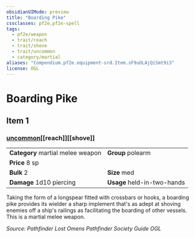 ```yaml
---
obsidianUIMode: preview
title: "Boarding Pike"
cssclasses: pf2e,pf2e-spell
tags:
  - pf2e/weapon
  - trait/reach
  - trait/shove
  - trait/uncommon
  - category/martial
aliases: "Compendium.pf2e.equipment-srd.Item.sF9uOLAjQiSmt9i3"
license: OGL
---
```

# Boarding Pike
## Item 1
### [uncommon](uncommon "Uncommon Rarity Trait")[[reach]][[shove]]

|  |  |
| -- | -- |
| **Category** martial melee weapon | **Group** polearm |
| **Price** 8 sp |  |
| **Bulk** 2 | **Size** med |
| **Damage** 1d10 piercing  | **Usage** held-in-two-hands |



Taking the form of a longspear fitted with crossbars or hooks, a boarding pike provides its wielder a sharp implement that's as adept at shoving enemies off a ship's railings as facilitating the boarding of other vessels. This is a martial melee weapon.

*Source: Pathfinder Lost Omens Pathfinder Society Guide*
*OGL*